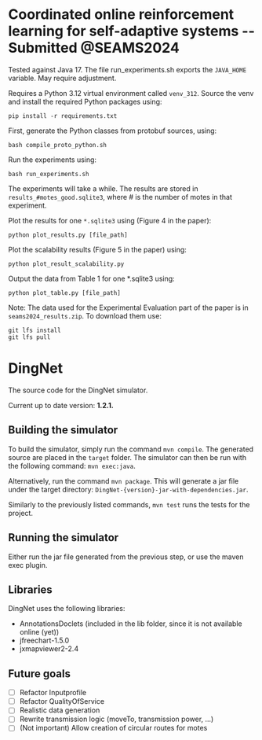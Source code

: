 # Coordinated online reinforcement learning for self-adaptive systems -- Submitted @SEAMS2024

Tested against Java 17. The file run_experiments.sh exports the
`JAVA_HOME` variable.  May require adjustment.


Requires a Python 3.12 virtual environment called `venv_312`. Source the
venv and install the required Python packages using:

```
pip install -r requirements.txt
```
First, generate the Python classes from protobuf sources, using:

```
bash compile_proto_python.sh
```

Run the experiments using:

```
bash run_experiments.sh
```

The experiments will take a while. The results are stored in
`results_#motes_good.sqlite3`, where # is the number of motes in that
experiment.

Plot the results for one `*.sqlite3` using (Figure 4 in the paper):

```
python plot_results.py [file_path]
```

Plot the scalability results (Figure 5 in the paper) using:

```
python plot_result_scalability.py
```

Output the data from Table 1 for one *.sqlite3 using:

```
python plot_table.py [file_path]
```

Note: The data used for the Experimental Evaluation part of the paper
is in `seams2024_results.zip`. To download them use:

```
git lfs install
git lfs pull
```

# DingNet
The source code for the DingNet simulator.

Current up to date version: **1.2.1.**


## Building the simulator

To build the simulator, simply run the command `mvn compile`. The generated source are placed in the `target` folder.
The simulator can then be run with the following command: `mvn exec:java`.

Alternatively, run the command `mvn package`. This will generate a jar file under the target directory: `DingNet-{version}-jar-with-dependencies.jar`.

Similarly to the previously listed commands, `mvn test` runs the tests for the project.

## Running the simulator

Either run the jar file generated from the previous step, or use the maven exec plugin.
<!-- A jar file is exported to the folder DingNetExe which also contains the correct file structure. Run the jar file to run the simulator.
The simulator can also be started from the main method in the MainGUI class. -->



## Libraries

DingNet uses the following libraries:
- AnnotationsDoclets (included in the lib folder, since it is not available online (yet))
- jfreechart-1.5.0
- jxmapviewer2-2.4


## Future goals

- [ ] Refactor Inputprofile
- [ ] Refactor QualityOfService
- [ ] Realistic data generation
- [ ] Rewrite transmission logic (moveTo, transmission power, ...)
- [ ] \(Not important) Allow creation of circular routes for motes
